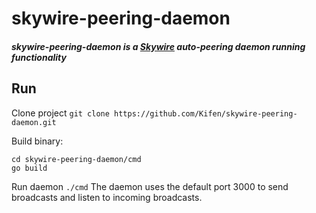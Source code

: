 # skywire-peering-daemon

##### skywire-peering-daemon is a [Skywire](https://github.com/SkycoinProject/skywire) auto-peering daemon running functionality

## Run

Clone project ```git clone https://github.com/Kifen/skywire-peering-daemon.git```

Build binary:
```
cd skywire-peering-daemon/cmd
go build

```
Run daemon ```./cmd```
The daemon uses the default port 3000 to send broadcasts and listen to incoming broadcasts. 
